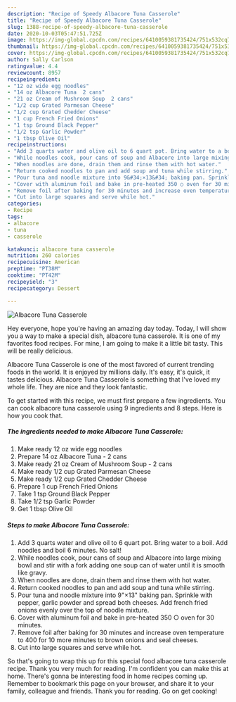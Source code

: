 ```yaml
---
description: "Recipe of Speedy Albacore Tuna Casserole"
title: "Recipe of Speedy Albacore Tuna Casserole"
slug: 1388-recipe-of-speedy-albacore-tuna-casserole
date: 2020-10-03T05:47:51.725Z
image: https://img-global.cpcdn.com/recipes/6410059381735424/751x532cq70/albacore-tuna-casserole-recipe-main-photo.jpg
thumbnail: https://img-global.cpcdn.com/recipes/6410059381735424/751x532cq70/albacore-tuna-casserole-recipe-main-photo.jpg
cover: https://img-global.cpcdn.com/recipes/6410059381735424/751x532cq70/albacore-tuna-casserole-recipe-main-photo.jpg
author: Sally Carlson
ratingvalue: 4.4
reviewcount: 8957
recipeingredient:
- "12 oz wide egg noodles"
- "14 oz Albacore Tuna  2 cans"
- "21 oz Cream of Mushroom Soup  2 cans"
- "1/2 cup Grated Parmesan Cheese"
- "1/2 cup Grated Chedder Cheese"
- "1 cup French Fried Onions"
- "1 tsp Ground Black Pepper"
- "1/2 tsp Garlic Powder"
- "1 tbsp Olive Oil"
recipeinstructions:
- "Add 3 quarts water and olive oil to 6 quart pot. Bring water to a boil. Add noodles and boil 6 minutes. No salt!"
- "While noodles cook, pour cans of soup and Albacore into large mixing bowl and stir with a fork adding one soup can of water until it is smooth like gravy."
- "When noodles are done, drain them and rinse them with hot water."
- "Return cooked noodles to pan and add soup and tuna while stirring."
- "Pour tuna and noodle mixture into 9&#34;×13&#34; baking pan. Sprinkle with pepper, garlic powder and spread both cheeses. Add french fried onions evenly over the top of noodle mixture."
- "Cover with aluminum foil and bake in pre-heated 350 ○ oven for 30 minutes."
- "Remove foil after baking for 30 minutes and increase oven temperature to 400 for 10 more minutes to brown onions and seal cheeses."
- "Cut into large squares and serve while hot."
categories:
- Recipe
tags:
- albacore
- tuna
- casserole

katakunci: albacore tuna casserole 
nutrition: 260 calories
recipecuisine: American
preptime: "PT38M"
cooktime: "PT42M"
recipeyield: "3"
recipecategory: Dessert

---
```



![Albacore Tuna Casserole](https://img-global.cpcdn.com/recipes/6410059381735424/751x532cq70/albacore-tuna-casserole-recipe-main-photo.jpg)

Hey everyone, hope you're having an amazing day today. Today, I will show you a way to make a special dish, albacore tuna casserole. It is one of my favorites food recipes. For mine, I am going to make it a little bit tasty. This will be really delicious.



Albacore Tuna Casserole is one of the most favored of current trending foods in the world. It is enjoyed by millions daily. It's easy, it's quick, it tastes delicious. Albacore Tuna Casserole is something that I've loved my whole life. They are nice and they look fantastic.


To get started with this recipe, we must first prepare a few ingredients. You can cook albacore tuna casserole using 9 ingredients and 8 steps. Here is how you cook that.

<!--inarticleads1-->

##### The ingredients needed to make Albacore Tuna Casserole:

1. Make ready 12 oz wide egg noodles
1. Prepare 14 oz Albacore Tuna - 2 cans
1. Make ready 21 oz Cream of Mushroom Soup - 2 cans
1. Make ready 1/2 cup Grated Parmesan Cheese
1. Make ready 1/2 cup Grated Chedder Cheese
1. Prepare 1 cup French Fried Onions
1. Take 1 tsp Ground Black Pepper
1. Take 1/2 tsp Garlic Powder
1. Get 1 tbsp Olive Oil




<!--inarticleads2-->

##### Steps to make Albacore Tuna Casserole:

1. Add 3 quarts water and olive oil to 6 quart pot. Bring water to a boil. Add noodles and boil 6 minutes. No salt!
1. While noodles cook, pour cans of soup and Albacore into large mixing bowl and stir with a fork adding one soup can of water until it is smooth like gravy.
1. When noodles are done, drain them and rinse them with hot water.
1. Return cooked noodles to pan and add soup and tuna while stirring.
1. Pour tuna and noodle mixture into 9&#34;×13&#34; baking pan. Sprinkle with pepper, garlic powder and spread both cheeses. Add french fried onions evenly over the top of noodle mixture.
1. Cover with aluminum foil and bake in pre-heated 350 ○ oven for 30 minutes.
1. Remove foil after baking for 30 minutes and increase oven temperature to 400 for 10 more minutes to brown onions and seal cheeses.
1. Cut into large squares and serve while hot.




So that's going to wrap this up for this special food albacore tuna casserole recipe. Thank you very much for reading. I'm confident you can make this at home. There's gonna be interesting food in home recipes coming up. Remember to bookmark this page on your browser, and share it to your family, colleague and friends. Thank you for reading. Go on get cooking!

